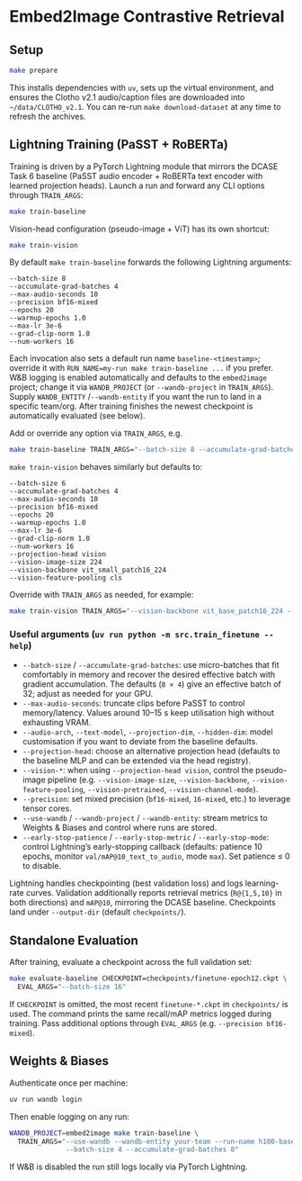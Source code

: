 # Embed2Image Contrastive Retrieval

## Setup

```bash
make prepare
```

This installs dependencies with `uv`, sets up the virtual environment, and
ensures the Clotho v2.1 audio/caption files are downloaded into
`~/data/CLOTHO_v2.1`. You can re-run `make download-dataset` at any time to
refresh the archives.

## Lightning Training (PaSST + RoBERTa)

Training is driven by a PyTorch Lightning module that mirrors the DCASE Task 6
baseline (PaSST audio encoder + RoBERTa text encoder with learned projection
heads). Launch a run and forward any CLI options through `TRAIN_ARGS`:

```bash
make train-baseline
```

Vision-head configuration (pseudo-image + ViT) has its own shortcut:

```bash
make train-vision
```

By default `make train-baseline` forwards the following Lightning arguments:

```
--batch-size 8
--accumulate-grad-batches 4
--max-audio-seconds 10
--precision bf16-mixed
--epochs 20
--warmup-epochs 1.0
--max-lr 3e-6
--grad-clip-norm 1.0
--num-workers 16
```

Each invocation also sets a default run name `baseline-<timestamp>`; override it
with `RUN_NAME=my-run make train-baseline ...` if you prefer. W&B logging is
enabled automatically and defaults to the `embed2image` project; change it via
`WANDB_PROJECT` (or `--wandb-project` in `TRAIN_ARGS`). Supply `WANDB_ENTITY` /`--wandb-entity`
if you want the run to land in a specific team/org. After training finishes the
newest checkpoint is automatically evaluated (see below).

Add or override any option via `TRAIN_ARGS`, e.g.

```bash
make train-baseline TRAIN_ARGS="--batch-size 8 --accumulate-grad-batches 4"
```

`make train-vision` behaves similarly but defaults to:

```
--batch-size 6
--accumulate-grad-batches 4
--max-audio-seconds 10
--precision bf16-mixed
--epochs 20
--warmup-epochs 1.0
--max-lr 3e-6
--grad-clip-norm 1.0
--num-workers 16
--projection-head vision
--vision-image-size 224
--vision-backbone vit_small_patch16_224
--vision-feature-pooling cls
```

Override with `TRAIN_ARGS` as needed, for example:

```bash
make train-vision TRAIN_ARGS="--vision-backbone vit_base_patch16_224 --vision-image-size 192"
```

### Useful arguments (`uv run python -m src.train_finetune --help`)

- `--batch-size` / `--accumulate-grad-batches`: use micro-batches that fit
  comfortably in memory and recover the desired effective batch with gradient
  accumulation. The defaults (`8 × 4`) give an effective batch of 32; adjust as
  needed for your GPU.
- `--max-audio-seconds`: truncate clips before PaSST to control memory/latency.
  Values around 10–15 s keep utilisation high without exhausting VRAM.
- `--audio-arch`, `--text-model`, `--projection-dim`, `--hidden-dim`: model
  customisation if you want to deviate from the baseline defaults.
- `--projection-head`: choose an alternative projection head (defaults to the
  baseline MLP and can be extended via the head registry).
- `--vision-*`: when using `--projection-head vision`, control the pseudo-image
  pipeline (e.g. `--vision-image-size`, `--vision-backbone`,
  `--vision-feature-pooling`, `--vision-pretrained`, `--vision-channel-mode`).
- `--precision`: set mixed precision (`bf16-mixed`, `16-mixed`, etc.) to leverage
  tensor cores.
- `--use-wandb` / `--wandb-project` / `--wandb-entity`: stream metrics to
  Weights & Biases and control where runs are stored.
- `--early-stop-patience` / `--early-stop-metric` / `--early-stop-mode`: control
  Lightning’s early-stopping callback (defaults: patience 10 epochs, monitor
  `val/mAP@10_text_to_audio`, mode `max`). Set patience ≤ 0 to disable.

Lightning handles checkpointing (best validation loss) and logs learning-rate
curves. Validation additionally reports retrieval metrics (`R@{1,5,10}` in both
directions) and `mAP@10`, mirroring the DCASE baseline. Checkpoints land under
`--output-dir` (default `checkpoints/`).

## Standalone Evaluation

After training, evaluate a checkpoint across the full validation set:

```bash
make evaluate-baseline CHECKPOINT=checkpoints/finetune-epoch12.ckpt \
  EVAL_ARGS="--batch-size 16"
```

If `CHECKPOINT` is omitted, the most recent `finetune-*.ckpt` in `checkpoints/`
is used. The command prints the same recall/mAP metrics logged during training.
Pass additional options through `EVAL_ARGS` (e.g. `--precision bf16-mixed`).

## Weights & Biases

Authenticate once per machine:

```bash
uv run wandb login
```

Then enable logging on any run:

```bash
WANDB_PROJECT=embed2image make train-baseline \
  TRAIN_ARGS="--use-wandb --wandb-entity your-team --run-name h100-baseline \
              --batch-size 4 --accumulate-grad-batches 8"
```

If W&B is disabled the run still logs locally via PyTorch Lightning.
